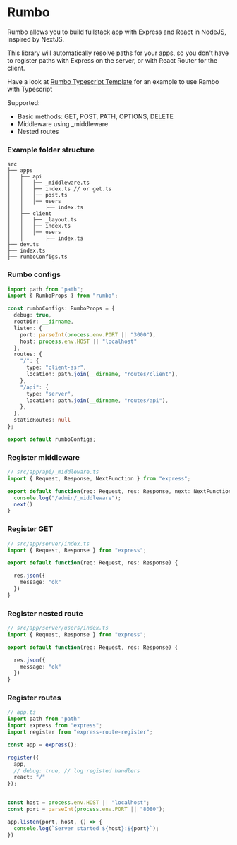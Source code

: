 # Rumbo

Rumbo allows you to build fullstack app with Express and React in NodeJS, inspired by NextJS.

This library will automatically resolve paths for your apps, so you don't have to register paths with Express on the server, or with React Router for the client.

Have a look at [Rumbo Typescript Template](https://github.com/hieunc229/rumbo/tree/template-typescript) for an example to use Rambo with Typescript

Supported:
- Basic methods: GET, POST, PATH, OPTIONS, DELETE
- Middleware using _middleware
- Nested routes


### Example folder structure
```
src
├── apps
│   ├── api
│   │   ├── _middleware.ts
│   │   ├── index.ts // or get.ts
│   │   │── post.ts
│   │   │── users
│   │       ├── index.ts
│   ├── client
│   │   ├── _layout.ts
│   │   ├── index.ts
│   │   │── users
│   │       ├── index.ts
├── dev.ts
├── index.ts
├── rumboConfigs.ts
```

### Rumbo configs

```ts
import path from "path";
import { RumboProps } from "rumbo";

const rumboConfigs: RumboProps = {
  debug: true,
  rootDir: __dirname,
  listen: {
    port: parseInt(process.env.PORT || "3000"),
    host: process.env.HOST || "localhost"
  },
  routes: {
    "/": {
      type: "client-ssr",
      location: path.join(__dirname, "routes/client"),
    },
    "/api": {
      type: "server",
      location: path.join(__dirname, "routes/api"),
    },
  },
  staticRoutes: null
};

export default rumboConfigs;

```

### Register middleware
```ts
// src/app/api/_middleware.ts
import { Request, Response, NextFunction } from "express";

export default function(req: Request, res: Response, next: NextFunction) {
  console.log("/admin/_middleware");
  next()
}
```

### Register GET

```ts
// src/app/server/index.ts
import { Request, Response } from "express";

export default function(req: Request, res: Response) {

  res.json({
    message: "ok"
  })
}
```

### Register nested route

```ts
// src/app/server/users/index.ts
import { Request, Response } from "express";

export default function(req: Request, res: Response) {

  res.json({
    message: "ok"
  })
}
```

### Register routes

```ts
// app.ts
import path from "path"
import express from "express";
import register from "express-route-register";

const app = express();

register({
  app,
  // debug: true, // log registed handlers
  react: "/"
});


const host = process.env.HOST || "localhost";
const port = parseInt(process.env.PORT || "8080");

app.listen(port, host, () => {
  console.log(`Server started ${host}:${port}`);
})
```